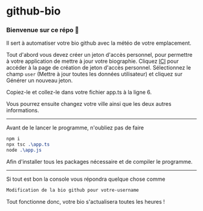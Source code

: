 # github-bio

### Bienvenue sur ce répo 👋

Il sert à automatiser votre bio github avec la météo de votre emplacement.

Tout d'abord vous devez créer un jeton d'accès personnel, pour permettre à votre application de mettre à jour votre biographie. Cliquez [ICI](https://github.com/settings/tokens/new) pour accéder à la page de création de jeton d'accès personnel. Sélectionnez le champ `user` (Mettre à jour toutes les données utilisateur) et cliquez sur Générer un nouveau jeton.

Copiez-le et collez-le dans votre fichier app.ts à la ligne 6.

Vous pourrez ensuite changez votre ville ainsi que les deux autres informations.

<hr />

Avant de le lancer le programme, n'oubliez pas de faire

```Css
npm i
npx tsc .\app.ts
node .\app.js
```

Afin d'installer tous les packages nécessaire et de compiler le programme.

<hr />

Si tout est bon la console vous répondra quelque chose comme

```Css
Modification de la bio github pour votre-username
```

Tout fonctionne donc, votre bio s'actualisera toutes les heures !
